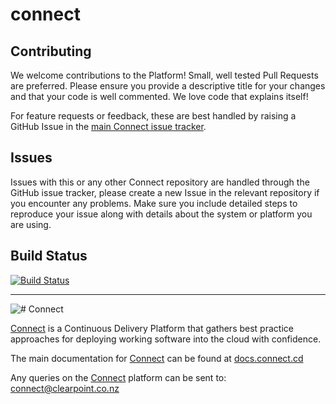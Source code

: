 # connect

## Contributing
We welcome contributions to the Platform! Small, well tested Pull Requests are preferred. Please ensure you provide a descriptive title for your changes and that your code is well commented. We love code that explains itself!  

For feature requests or feedback, these are best handled by raising a GitHub Issue in the [main Connect issue tracker](https://github.com/ClearPointNZ/connect/issues/new).

## Issues
Issues with this or any other Connect repository are handled through the GitHub issue tracker, please create a new Issue in the relevant repository if you encounter any problems. Make sure you include detailed steps to reproduce your issue along with details about the system or platform you are using.

## Build Status
[![Build Status](https://api.travis-ci.org/ClearPointNZ/connect.svg)](https://travis-ci.org/ClearPointNZ/connect)

----------------------
![# Connect](http://website.clearpoint.co.nz/connect/connect-logo-on-white-border.png "Connect Continuous Delivery Platform")

[Connect](http://connect.cd) is a Continuous Delivery Platform that gathers best practice approaches for deploying working software into the cloud with confidence.

The main documentation for [Connect](http://connect.cd) can be found at [docs.connect.cd](http://docs.connect.cd)

Any queries on the [Connect](http://connect.cd) platform can be sent to: <connect@clearpoint.co.nz>
